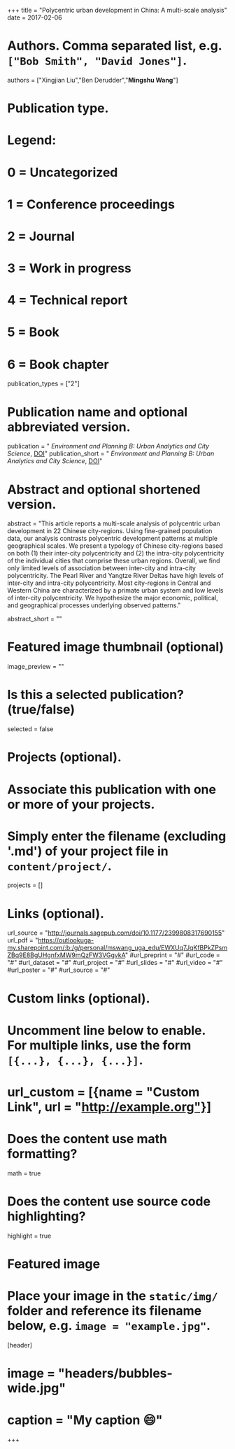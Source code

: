+++
title = "Polycentric urban development in China: A multi-scale analysis"
date = 2017-02-06

# Authors. Comma separated list, e.g. `["Bob Smith", "David Jones"]`.
authors = ["Xingjian Liu","Ben Derudder","**Mingshu Wang**"]

# Publication type.
# Legend:
# 0 = Uncategorized
# 1 = Conference proceedings
# 2 = Journal
# 3 = Work in progress
# 4 = Technical report
# 5 = Book
# 6 = Book chapter
publication_types = ["2"]

# Publication name and optional abbreviated version.
publication = " *Environment and Planning B: Urban Analytics and City Science*, [DOI](https://doi.org/10.1177/2399808317690155)"
publication_short = " *Environment and Planning B: Urban Analytics and City Science*, [DOI](https://doi.org/10.1177/2399808317690155)"

# Abstract and optional shortened version.
abstract = "This article reports a multi-scale analysis of polycentric urban development in 22 Chinese city-regions. Using fine-grained population data, our analysis contrasts polycentric development patterns at multiple geographical scales. We present a typology of Chinese city-regions based on both (1) their inter-city polycentricity and (2) the intra-city polycentricity of the individual cities that comprise these urban regions. Overall, we find only limited levels of association between inter-city and intra-city polycentricity. The Pearl River and Yangtze River Deltas have high levels of inter-city and intra-city polycentricity. Most city-regions in Central and Western China are characterized by a primate urban system and low levels of inter-city polycentricity. We hypothesize the major economic, political, and geographical processes underlying observed patterns."

abstract_short = ""

# Featured image thumbnail (optional)
image_preview = ""

# Is this a selected publication? (true/false)
selected = false

# Projects (optional).
#   Associate this publication with one or more of your projects.
#   Simply enter the filename (excluding '.md') of your project file in `content/project/`.

projects = []

# Links (optional).
url_source = "http://journals.sagepub.com/doi/10.1177/2399808317690155"
url_pdf = "https://outlookuga-my.sharepoint.com/:b:/g/personal/mswang_uga_edu/EWXUq7JqKfBPkZPsmZBq9E8BgUHgnfxMW9mQzFW3VGgvkA"
#url_preprint = "#"
#url_code = "#"
#url_dataset = "#"
#url_project = "#"
#url_slides = "#"
#url_video = "#"
#url_poster = "#"
#url_source = "#"

# Custom links (optional).
#   Uncomment line below to enable. For multiple links, use the form `[{...}, {...}, {...}]`.
# url_custom = [{name = "Custom Link", url = "http://example.org"}]

# Does the content use math formatting?
math = true

# Does the content use source code highlighting?
highlight = true

# Featured image
# Place your image in the `static/img/` folder and reference its filename below, e.g. `image = "example.jpg"`.
[header]
# image = "headers/bubbles-wide.jpg"
# caption = "My caption :smile:"

+++

